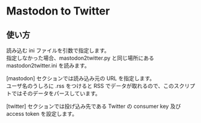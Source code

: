 # Mastodon to Twitter

## 使い方

読み込む ini ファイルを引数で指定します。  
指定しなかった場合、mastodon2twitter.py と同じ場所にある mastodon2twitter.ini を読みます。

[mastodon] セクションでは読み込み元の URL を指定します。  
ユーザ名のうしろに .rss をつけると RSS でデータが取れるので、このスクリプトではそのデータをパースしています。

[twitter] セクションでは投げ込み先である Twitter の consumer key 及び access token を設定します。


